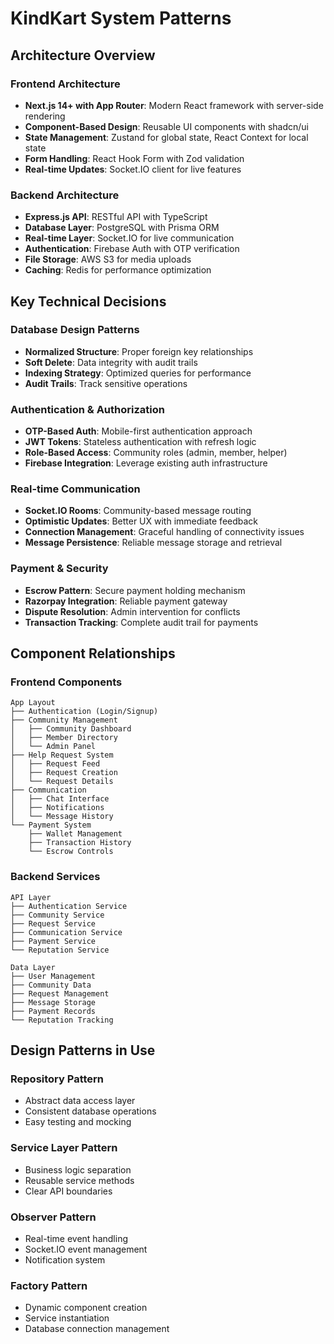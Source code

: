 # KindKart System Patterns

## Architecture Overview

### Frontend Architecture
- **Next.js 14+ with App Router**: Modern React framework with server-side rendering
- **Component-Based Design**: Reusable UI components with shadcn/ui
- **State Management**: Zustand for global state, React Context for local state
- **Form Handling**: React Hook Form with Zod validation
- **Real-time Updates**: Socket.IO client for live features

### Backend Architecture
- **Express.js API**: RESTful API with TypeScript
- **Database Layer**: PostgreSQL with Prisma ORM
- **Real-time Layer**: Socket.IO for live communication
- **Authentication**: Firebase Auth with OTP verification
- **File Storage**: AWS S3 for media uploads
- **Caching**: Redis for performance optimization

## Key Technical Decisions

### Database Design Patterns
- **Normalized Structure**: Proper foreign key relationships
- **Soft Delete**: Data integrity with audit trails
- **Indexing Strategy**: Optimized queries for performance
- **Audit Trails**: Track sensitive operations

### Authentication & Authorization
- **OTP-Based Auth**: Mobile-first authentication approach
- **JWT Tokens**: Stateless authentication with refresh logic
- **Role-Based Access**: Community roles (admin, member, helper)
- **Firebase Integration**: Leverage existing auth infrastructure

### Real-time Communication
- **Socket.IO Rooms**: Community-based message routing
- **Optimistic Updates**: Better UX with immediate feedback
- **Connection Management**: Graceful handling of connectivity issues
- **Message Persistence**: Reliable message storage and retrieval

### Payment & Security
- **Escrow Pattern**: Secure payment holding mechanism
- **Razorpay Integration**: Reliable payment gateway
- **Dispute Resolution**: Admin intervention for conflicts
- **Transaction Tracking**: Complete audit trail for payments

## Component Relationships

### Frontend Components
```
App Layout
├── Authentication (Login/Signup)
├── Community Management
│   ├── Community Dashboard
│   ├── Member Directory
│   └── Admin Panel
├── Help Request System
│   ├── Request Feed
│   ├── Request Creation
│   └── Request Details
├── Communication
│   ├── Chat Interface
│   ├── Notifications
│   └── Message History
└── Payment System
    ├── Wallet Management
    ├── Transaction History
    └── Escrow Controls
```

### Backend Services
```
API Layer
├── Authentication Service
├── Community Service
├── Request Service
├── Communication Service
├── Payment Service
└── Reputation Service

Data Layer
├── User Management
├── Community Data
├── Request Management
├── Message Storage
├── Payment Records
└── Reputation Tracking
```

## Design Patterns in Use

### Repository Pattern
- Abstract data access layer
- Consistent database operations
- Easy testing and mocking

### Service Layer Pattern
- Business logic separation
- Reusable service methods
- Clear API boundaries

### Observer Pattern
- Real-time event handling
- Socket.IO event management
- Notification system

### Factory Pattern
- Dynamic component creation
- Service instantiation
- Database connection management
